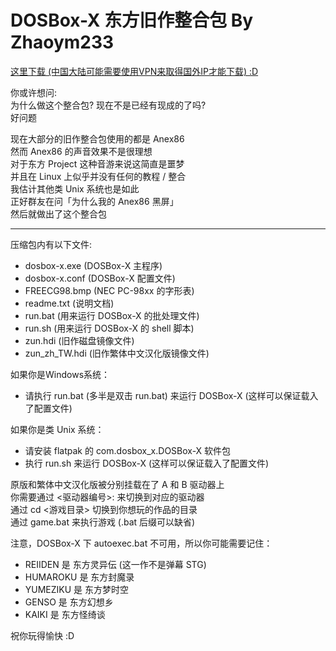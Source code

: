 # DOSBox-X 东方旧作整合包 By Zhaoym233
[这里下载 (中国大陆可能需要使用VPN来取得国外IP才能下载) :D](https://raw.githubusercontent.com/Zhaoym233/zhaoym233.github.io/main/th_old/%E4%B8%9C%E6%96%B9Project%E6%97%A7%E4%BD%9C_DOSBox-X.zip)

你或许想问:  
为什么做这个整合包? 现在不是已经有现成的了吗?  
好问题

现在大部分的旧作整合包使用的都是 Anex86  
然而 Anex86 的声音效果不是很理想  
对于东方 Project 这种音游来说这简直是噩梦  
并且在 Linux 上似乎并没有任何的教程 / 整合  
我估计其他类 Unix 系统也是如此  
正好群友在问「为什么我的 Anex86 黑屏」  
然后就做出了这个整合包 
 
---

压缩包内有以下文件:
- dosbox-x.exe		(DOSBox-X 主程序)  
- dosbox-x.conf		(DOSBox-X 配置文件)  
- FREECG98.bmp		(NEC PC-98xx 的字形表)  
- readme.txt		(说明文档)  
- run.bat		(用来运行 DOSBox-X 的批处理文件)  
- run.sh		(用来运行 DOSBox-X 的 shell 脚本)  
- zun.hdi		(旧作磁盘镜像文件)  
- zun_zh_TW.hdi		(旧作繁体中文汉化版镜像文件)  

如果你是Windows系统：
- 请执行 run.bat (多半是双击 run.bat) 来运行 DOSBox-X (这样可以保证载入了配置文件)

如果你是类 Unix 系统：
- 请安装 flatpak 的 com.dosbox_x.DOSBox-X 软件包  
- 执行 run.sh 来运行 DOSBox-X (这样可以保证载入了配置文件)

原版和繁体中文汉化版被分别挂载在了 A 和 B 驱动器上  
你需要通过 <驱动器编号>: 来切换到对应的驱动器  
通过 cd <游戏目录> 切换到你想玩的作品的目录  
通过 game.bat 来执行游戏 (.bat 后缀可以缺省)  

注意，DOSBox-X 下 autoexec.bat 不可用，所以你可能需要记住：
- REIIDEN 是 东方灵异伝 (这一作不是弹幕 STG)  
- HUMAROKU 是 东方封魔录  
- YUMEZIKU 是 东方梦时空  
- GENSO	是 东方幻想乡  
- KAIKI	是 东方怪绮谈

祝你玩得愉快 :D
